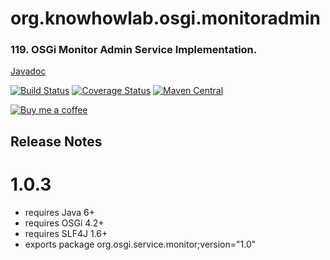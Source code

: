 org.knowhowlab.osgi.monitoradmin
==========================

### 119. OSGi Monitor Admin Service Implementation. 

[Javadoc](https://osgi.org/javadoc/r4v42/org/osgi/service/monitor/package-summary.html)

[![Build Status](https://travis-ci.org/knowhowlab/org.knowhowlab.osgi.monitoradmin.svg?branch=master)](https://travis-ci.org/knowhowlab/org.knowhowlab.osgi.monitoradmin)
[![Coverage Status](https://coveralls.io/repos/github/knowhowlab/org.knowhowlab.osgi.monitoradmin/badge.svg?branch=master)](https://coveralls.io/github/knowhowlab/org.knowhowlab.osgi.monitoradmin?branch=master)
[![Maven Central](https://maven-badges.herokuapp.com/maven-central/org.knowhowlab.osgi/monitoradmin/badge.svg?style=flat-square)](https://maven-badges.herokuapp.com/maven-central/org.knowhowlab.osgi/monitoradmin/)

[![Buy me a coffee](https://www.buymeacoffee.com/assets/img/custom_images/orange_img.png)](https://www.buymeacoffee.com/dimi)

## Release Notes

# 1.0.3

- requires Java 6+
- requires OSGi 4.2+
- requires SLF4J 1.6+
- exports package org.osgi.service.monitor;version="1.0" 
